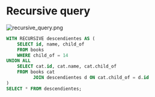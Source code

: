 # Recursive query

![recursive_query.png](_img%2Frecursive_query.png)

```sql
WITH RECURSIVE descendientes AS (
    SELECT id, name, child_of
    FROM books
    WHERE child_of = 14
UNION ALL
    SELECT cat.id, cat.name, cat.child_of
    FROM books cat
          JOIN descendientes d ON cat.child_of = d.id
)
SELECT * FROM descendientes;
```
